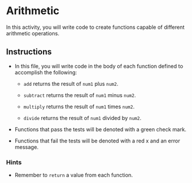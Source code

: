 # Arithmetic

In this activity, you will write code to create functions capable of different arithmetic operations.

## Instructions

  * In this file, you will write code in the body of each function defined to accomplish the following:

    * `add` returns the result of `num1` plus `num2`.

    * `subtract` returns the result of `num1` minus `num2`.

    * `multiply` returns the result of `num1` times `num2`.

    * `divide` returns the result of `num1` divided by `num2`.

  * Functions that pass the tests will be denoted with a green check mark.

  * Functions that fail the tests will be denoted with a red x and an error message.

### Hints

* Remember to `return` a value from each function.
